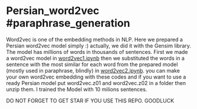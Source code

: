 # Persian_word2vec #paraphrase_generation
Word2vec is one of the embedding methods in NLP. Here we prepared a Persian word2vec model simply :)
actually, we did it with the Gensim library. The model has millions of words in thousands of sentences. 
First we made a word2vec model in [word2vec1.ipynb](https://github.com/m0javad/Persian_word2vec/blob/main/word2vec1.ipynb) then we substituted the words in a sentence with the most similar for each word from the prepared model (mostly used in paraphrase, blindly) in [word2vec2.ipynb](https://github.com/m0javad/Persian_word2vec/blob/main/word2vec2.ipynb).
you can make your own word2vec embedding with these codes and if you want to use a ready Persian model put word2vec.z01 and word2vec.z02 in a folder then unzip them. I trained the Model with 10 milions sentences.

DO NOT FORGET TO GET STAR IF YOU USE THIS REPO. GOODLUCK
